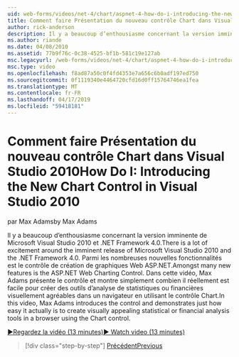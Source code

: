 ```yaml
---
uid: web-forms/videos/net-4/chart/aspnet-4-how-do-i-introducing-the-new-chart-control-in-visual-studio-2010
title: Comment faire Présentation du nouveau contrôle Chart dans Visual Studio 2010 | Microsoft Docs
author: rick-anderson
description: Il y a beaucoup d’enthousiasme concernant la version imminente de Microsoft Visual Studio 2010 et .NET Framework 4.0. Parmi les nombreuses nouvelles fonctionnalités est ASP.NET...
ms.author: riande
ms.date: 04/08/2010
ms.assetid: 77b9f76c-0c38-4525-bf1b-581c19e127ab
msc.legacyurl: /web-forms/videos/net-4/chart/aspnet-4-how-do-i-introducing-the-new-chart-control-in-visual-studio-2010
msc.type: video
ms.openlocfilehash: f8ad87a50c0f4fd4353e7a656c6b0adf197ed750
ms.sourcegitcommit: 0f1119340e4464720cfd16d0ff15764746ea1fea
ms.translationtype: MT
ms.contentlocale: fr-FR
ms.lasthandoff: 04/17/2019
ms.locfileid: "59418181"
---
```

# <a name="how-do-i-introducing-the-new-chart-control-in-visual-studio-2010"></a><span data-ttu-id="e80c9-104">Comment faire Présentation du nouveau contrôle Chart dans Visual Studio 2010</span><span class="sxs-lookup"><span data-stu-id="e80c9-104">How Do I: Introducing the New Chart Control in Visual Studio 2010</span></span>

<span data-ttu-id="e80c9-105">par Max Adams</span><span class="sxs-lookup"><span data-stu-id="e80c9-105">by Max Adams</span></span>

<span data-ttu-id="e80c9-106">Il y a beaucoup d’enthousiasme concernant la version imminente de Microsoft Visual Studio 2010 et .NET Framework 4.0.</span><span class="sxs-lookup"><span data-stu-id="e80c9-106">There is a lot of excitement around the imminent release of Microsoft Visual Studio 2010 and the .NET Framework 4.0.</span></span> <span data-ttu-id="e80c9-107">Parmi les nombreuses nouvelles fonctionnalités est le contrôle de création de graphiques Web ASP.NET.</span><span class="sxs-lookup"><span data-stu-id="e80c9-107">Amongst many new features is the ASP.NET Web Charting Control.</span></span> <span data-ttu-id="e80c9-108">Dans cette vidéo, Max Adams présente le contrôle et montre simplement combien il réellement est facile pour créer des outils d’analyse de statistiques ou financières visuellement agréables dans un navigateur en utilisant le contrôle Chart.</span><span class="sxs-lookup"><span data-stu-id="e80c9-108">In this video, Max Adams introduces the control and demonstrates just how easy it actually is to create visually appealing statistical or financial analysis tools in a browser using the Chart control.</span></span>

[<span data-ttu-id="e80c9-109">&#9654;Regardez la vidéo (13 minutes)</span><span class="sxs-lookup"><span data-stu-id="e80c9-109">&#9654; Watch video (13 minutes)</span></span>](https://channel9.msdn.com/Blogs/ASP-NET-Site-Videos/aspnet-4-how-do-i-introducing-the-new-chart-control-in-visual-studio-2010)

> [!div class="step-by-step"]
> [<span data-ttu-id="e80c9-110">Précédent</span><span class="sxs-lookup"><span data-stu-id="e80c9-110">Previous</span></span>](aspnet-4-quick-hit-chart-control.md)
